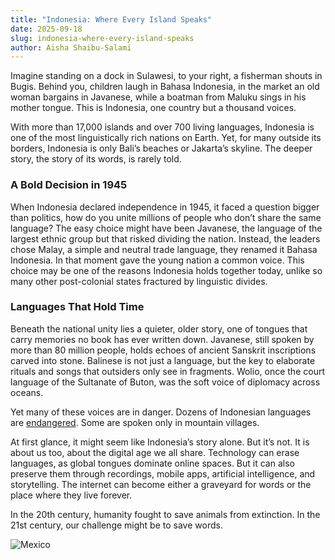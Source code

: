 ```yaml
---
title: "Indonesia: Where Every Island Speaks"
date: 2025-09-18
slug: indonesia-where-every-island-speaks
author: Aisha Shaibu-Salami
---
```


Imagine standing on a dock in Sulawesi, to your right, a fisherman shouts in Bugis. Behind you, children laugh in Bahasa Indonesia, in the market an old woman bargains in Javanese, while a boatman from Maluku sings in his mother tongue. This is Indonesia, one country but a thousand voices.

With more than 17,000 islands and over 700 living languages, Indonesia is one of the most linguistically rich nations on Earth. Yet, for many outside its borders, Indonesia is only Bali’s beaches or Jakarta’s skyline. The deeper story, the story of its words, is rarely told.

### A Bold Decision in 1945

When Indonesia declared independence in 1945, it faced a question bigger than politics, how do you unite millions of people who don’t share the same language? The easy choice might have been Javanese, the language of the largest ethnic group but that risked dividing the nation. Instead, the leaders chose Malay, a simple and neutral trade language, they renamed it Bahasa Indonesia. In that moment gave the young nation a common voice. This choice may be one of the reasons Indonesia holds together today, unlike so many other post-colonial states fractured by linguistic divides.

### Languages That Hold Time

Beneath the national unity lies a quieter, older story, one of tongues that carry memories no book has ever written down. Javanese, still spoken by more than 80 million people, holds echoes of ancient Sanskrit inscriptions carved into stone. Balinese is not just a language, but the key to elaborate rituals and songs that outsiders only see in fragments. Wolio, once the court language of the Sultanate of Buton, was the soft voice of diplomacy across oceans.

Yet many of these voices are in danger.  Dozens of Indonesian languages are [endangered](https://news.cornell.edu/stories/2014/02/linguist-illuminates-endangered-dialects-indonesia). Some are spoken only in mountain villages. 

At first glance, it might seem like Indonesia’s story alone. But it’s not. It is about us too, about the digital age we all share. Technology can erase languages, as global tongues dominate online spaces. But it can also preserve them through recordings, mobile apps, artificial intelligence, and storytelling. The internet can become either a graveyard for words or the place where they live forever.

In the 20th century, humanity fought to save animals from extinction. In the 21st century, our challenge might be to save words.

![Mexico](/img/blog/ini-indonesia-blogpost.png)